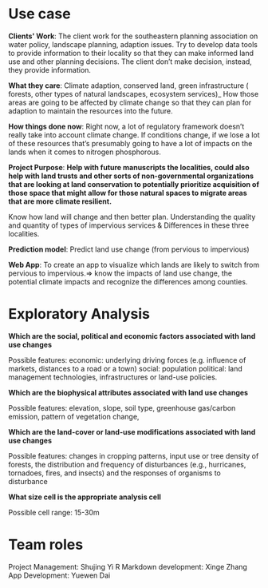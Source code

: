 # Use case
**Clients' Work**:
The client work for the southeastern planning association on water policy, landscape planning, adaption issues.
Try to develop data tools to provide information to their locality so that they can make informed land use and other planning decisions.
The client don’t make decision, instead, they provide information.

**What they care**:
Climate adaption, conserved land, green infrastructure ( forests, other types of natural landscapes, ecosystem services)_ How those areas are going to be affected by climate change so that they can plan for adaption to maintain the resources into the future.

**How things done now**:
Right now, a lot of regulatory framework doesn’t really take into account climate change. If conditions change, if we lose a lot of these resources that’s presumably going to have a lot of impacts on the lands when it comes to nitrogen phosphorous.

**Project Purpose**:
**Help with future manuscripts the localities, could also help with land trusts and other sorts of non-governmental organizations that are looking at land conservation to potentially prioritize acquisition of those space that might allow for those natural spaces to migrate areas that are more climate resilient.**

Know how land will change and then better plan.
Understanding the quality and quantity of types of impervious services & Differences in these three localities.


**Prediction model**: Predict land use change (from pervious to impervious)

**Web App**: To create an app to visualize which lands are likely to switch from pervious to impervious.⇒ know the impacts of land use change, the potential climate impacts and recognize the differences among counties.

# Exploratory Analysis
**Which are the social, political and economic factors associated with land use changes**

Possible features: economic: underlying driving forces (e.g. influence of markets, distances to a road or a town)
                   social: population
                   political: land management technologies, infrastructures or land-use policies.

**Which are the biophysical attributes associated with land use changes**

Possible features: elevation, slope, soil type, greenhouse gas/carbon emission, pattern of vegetation change,

**Which are the land-cover or land-use modifications associated with land use changes**

Possible features: changes in cropping patterns, input use or tree density of forests, the distribution and frequency of disturbances (e.g., hurricanes, tornadoes, fires, and insects) and the responses of organisms to disturbance


**What size cell is the appropriate analysis cell**

Possible cell range: 15-30m

# Team roles
Project Management: Shujing Yi
R Markdown development: Xinge Zhang
App Development: Yuewen Dai
